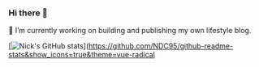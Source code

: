 ### Hi there 👋

 🔭 I’m currently working on building and publishing my own lifestyle blog.

[![Nick's GitHub stats](https://github-readme-stats.vercel.app/api?username=NDC95)](https://github.com/NDC95/github-readme-stats&show_icons=true&theme=vue-radical 
